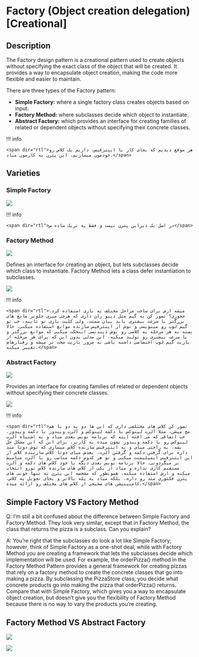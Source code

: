 # Factory (Object creation delegation) [Creational]

## Description

The Factory design pattern is a creational pattern used to create objects without specifying the exact class of the object that will be created. It provides a way to encapsulate object creation, making the code more flexible and easier to maintain.

There are three types of the Factory pattern:

- **Simple Factory:** where a single factory class creates objects based on input.
- **Factory Method:** where subclasses decide which object to instantiate.
- **Abstract Factory:** which provides an interface for creating families of related or dependent objects without specifying their concrete classes.

!!! info

    <span dir="rtl">هر موقع دیدیم که بجای کار با اینترفیس، داریم یک کلاس رو خودمون میسازیم، این پترن به کارمون میاد.</span>

## Varieties

### Simple Factory

![](factory/image3.jpg)

!!! info

    <span dir="rtl">در اصل یک دیزاین پترن نیست و فقط یه تریک ساده س</span>

### Factory Method

![](factory/image7.jpg)

Defines an interface for creating an object, but lets subclasses decide which class to instantiate. Factory Method lets a class defer instantiation to subclasses.

![](factory/image1.jpg)

!!! info

    <span dir="rtl">میشه ازش برای ساخت مراحل مختلف یه بازی استفاده کرد، چجوری؟ تصور کن یه گیم مثل دینو ران داری که هرچی میری جلوتر مانع های بزرگتر با سرعت بیشتری باید بیان سمتت، ولی کلیت بازی تو ثابته، خب تو گیم لوپ رو مینویسی و توش از اینترفیس سازنده موانع استفاده میکنی، حالا بسته به هر مرحله یه کلاسی رو توش دپندنسی اینجکت میکنی که موانع بزرگتر و با سرعت بیشتری رو تولید میکنه، این مدلی بدون این که برای هر مرحله از بازیت گیم لوپ اختصاصی داشته باشی به مرور بازیت سخت تر میشه و رفتارهاش تغییر میکنه.</span>

### Abstract Factory

![](factory/image6.jpg)

Provides an interface for creating families of related or dependent objects without specifying their concrete classes.

![](factory/image4.jpg)

!!! info

    <span dir="rtl">تصور کن کلاس های مختلفی داری که این ها دو به دو با هم مچ میشن، مثلا آلرت لینوکس با دکمه لینوکس و آلرت ویندوز با دکمه ویندوز، خب اتفاقی که می افته اینه که برنامه نویس بعدی میاد و به اشتباه آلرت لینوکس رو با دکمه ویندوز نشون میده به کاربر، برای این که این مشکل حل بشه، به راحتی میای و یه اینترفیس سازنده کلاس میسازی که توش دوتا متد داره برای گرفتن دکمه و گرفتن آلرت، بعدش میای دوتا کلاس سازننده کلاس از این اینترفیس ایمپلیمنت میکنی و تو هر کدوم دکمه مناسب رو با آلرت مناسبش بر میگردونی، حالا برنامه نویس بعدی دیگه با خود کلاس های دکمه و آلرت مستقیم کاری نداره و میاد از یکی از کلاس های سازنده کلاس تورو انتخاب میکنه و ازش استفاده میکنه. همونطور که مشخصه این پترن نه تنها خوبی های پترن فکتوری متد رو داره، بلکه میاد یه پله بالاتر و بجای تحویل یه کلاس، کامبینیشن های صحیحی از کلاس های مختلف رو ارائه میده.</span>

## Simple Factory VS Factory Method

Q: I’m still a bit confused about the difference between Simple Factory and Factory Method. They look very similar, except that in Factory Method, the class that returns the pizza is a subclass. Can you explain?

A: You’re right that the subclasses do look a lot like Simple Factory; however, think of Simple Factory as a one-shot deal, while with Factory Method you are creating a framework that lets the subclasses decide which implementation will be used. For example, the orderPizza() method in the Factory Method Pattern provides a general framework for creating pizzas that rely on a factory method to create the concrete classes that go into making a pizza. By subclassing the PizzaStore class, you decide what concrete products go into making the pizza that orderPizza() returns. Compare that with Simple Factory, which gives you a way to encapsulate object creation, but doesn’t give you the flexibility of Factory Method because there is no way to vary the products you’re creating.

## Factory Method VS Abstract Factory

![](factory/image2.jpg)

![](factory/image5.jpg)
